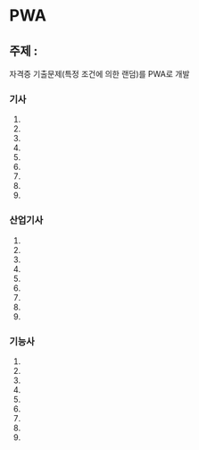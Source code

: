 # PWA

## 주제 : 
자격증 기출문제(특정 조건에 의한 랜덤)를 PWA로 개발

### 기사
1.
1.
1.
1.
1.
1.
1.
1.
1.

### 산업기사
1.
1.
1.
1.
1.
1.
1.
1.
1.

### 기능사
1.
1.
1.
1.
1.
1.
1.
1.
1.
